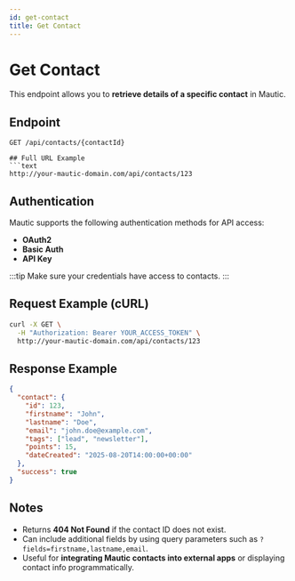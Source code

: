 ```yaml
---
id: get-contact
title: Get Contact
---
```


# Get Contact

This endpoint allows you to **retrieve details of a specific contact** in Mautic.

## Endpoint

```http
GET /api/contacts/{contactId}

## Full URL Example
```text
http://your-mautic-domain.com/api/contacts/123
```

## Authentication

Mautic supports the following authentication methods for API access:

- **OAuth2**  
- **Basic Auth**  
- **API Key**

:::tip
Make sure your credentials have access to contacts.
:::

## Request Example (cURL)
```bash
curl -X GET \
  -H "Authorization: Bearer YOUR_ACCESS_TOKEN" \
  http://your-mautic-domain.com/api/contacts/123
```

## Response Example
```json
{
  "contact": {
    "id": 123,
    "firstname": "John",
    "lastname": "Doe",
    "email": "john.doe@example.com",
    "tags": ["lead", "newsletter"],
    "points": 15,
    "dateCreated": "2025-08-20T14:00:00+00:00"
  },
  "success": true
}
```

## Notes

- Returns **404 Not Found** if the contact ID does not exist.  
- Can include additional fields by using query parameters such as `?fields=firstname,lastname,email`.  
- Useful for **integrating Mautic contacts into external apps** or displaying contact info programmatically.